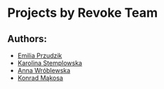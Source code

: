 # Projects by Revoke Team

## Authors: 
* [Emilia Przudzik](https://github.com/mila-j8)
* [Karolina Stemplowska](https://github.com/KarolinaStemplowska)
* [Anna Wróblewska](https://github.com/anna-wroblewska-1)
* [Konrad Mąkosa](https://github.com/konradmakosa)

